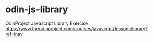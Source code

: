 # odin-js-library
OdinProject Javascript Library Exercise
https://www.theodinproject.com/courses/javascript/lessons/library?ref=lnav
